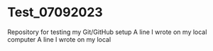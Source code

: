 # Test_07092023
Repository for testing my Git/GitHub setup
 A line I wrote on my local computer 
A line I wrote on my local
